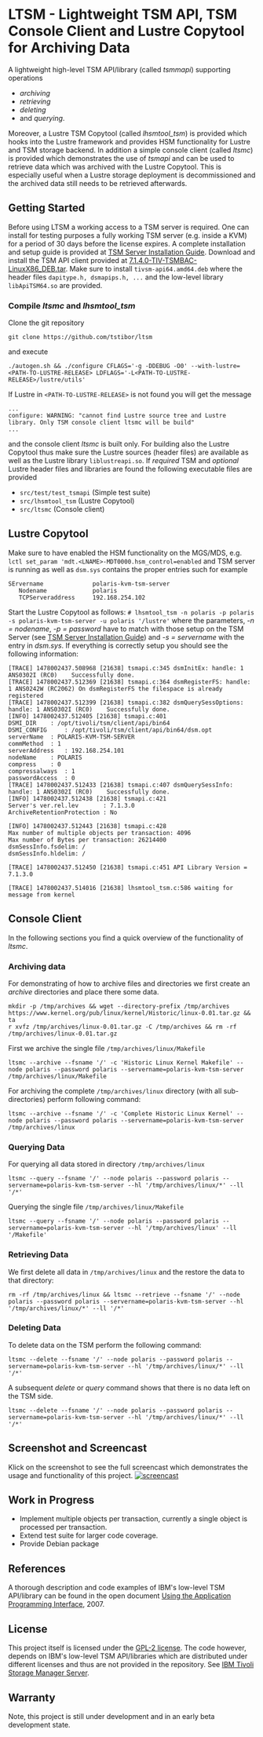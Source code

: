 # LTSM - Lightweight TSM API, TSM Console Client and Lustre Copytool for Archiving Data

A lightweight high-level TSM API/library (called *tsmmapi*) supporting operations
* *archiving*
* *retrieving*
* *deleting*
* and *querying*.

Moreover, a Lustre TSM Copytool (called *lhsmtool_tsm*) is provided which hooks into the Lustre framework and provides HSM functionality for Lustre and TSM storage backend.
In addition a simple console client (called *ltsmc*) is provided which demonstrates the use of *tsmapi* and 
can be used to retrieve data which was archived with the Lustre Copytool. This is especially useful when a Lustre storage deployment is decommissioned
and the archived data still needs to be retrieved afterwards.

## Getting Started <a id="getting.started"></a>
Before using LTSM a working access to a TSM server is required. One can install for testing purposes a fully working
TSM server (e.g. inside a KVM) for a period of 30 days before the license expires. A complete installation and setup guide is provided
at [TSM Server Installation Guide](http://web-docs.gsi.de/~tstibor/tsm/).
Download and install the TSM API client provided at [7.1.4.0-TIV-TSMBAC-LinuxX86_DEB.tar](http://ftp.software.ibm.com/storage/tivoli-storage-management/maintenance/client/v7r1/Linux/LinuxX86_DEB/BA/v714/).
Make sure to install `tivsm-api64.amd64.deb` where the header files `dapitype.h, dsmapips.h, ...` and the low-level library `libApiTSM64.so` are provided.

### Compile *ltsmc* and *lhsmtool_tsm*

Clone the git repository
```
git clone https://github.com/tstibor/ltsm
```
and execute
```
./autogen.sh && ./configure CFLAGS='-g -DDEBUG -O0' --with-lustre=<PATH-TO-LUSTRE-RELEASE> LDFLAGS='-L<PATH-TO-LUSTRE-RELEASE>/lustre/utils'
```
If Lustre in `<PATH-TO-LUSTRE-RELEASE>` is not found you will get the message
```
...
configure: WARNING: "cannot find Lustre source tree and Lustre library. Only TSM console client ltsmc will be build"
...

```
and the console client *ltsmc* is built only. For building also the Lustre Copytool thus make sure the Lustre sources (header files) are available
as well as the Lustre library `liblustreapi.so`. If *required* TSM and *optional* Lustre header files and libraries are found the following executable files are provided
  * `src/test/test_tsmapi` (Simple test suite)
  * `src/lhsmtool_tsm` (Lustre Copytool)
  * `src/ltsmc` (Console client)

## Lustre Copytool
Make sure to have enabled the HSM functionality on the MGS/MDS, e.g. `lctl set_param 'mdt.<LNAME>-MDT0000.hsm_control=enabled`
and TSM server is running as well as `dsm.sys` contains the proper entries such for example
```
SErvername              polaris-kvm-tsm-server
   Nodename             polaris
   TCPServeraddress     192.168.254.102
```
Start the Lustre Copytool as follows: `# lhsmtool_tsm -n polaris -p polaris -s polaris-kvm-tsm-server -u polaris '/lustre'`
where the parameters, *-n = nodename*, *-p = password* have to match with those setup on the TSM Server (see [TSM Server Installation Guide](http://web-docs.gsi.de/~tstibor/tsm/))
and *-s = servername* with the entry in *dsm.sys*. If everything is correctly setup you should see the following information:
```
[TRACE] 1478002437.508968 [21638] tsmapi.c:345 dsmInitEx: handle: 1 ANS0302I (RC0)    Successfully done.
[TRACE] 1478002437.512369 [21638] tsmapi.c:364 dsmRegisterFS: handle: 1 ANS0242W (RC2062) On dsmRegisterFS the filespace is already registered
[TRACE] 1478002437.512399 [21638] tsmapi.c:382 dsmQuerySessOptions: handle: 1 ANS0302I (RC0)    Successfully done.
[INFO] 1478002437.512405 [21638] tsmapi.c:401 
DSMI_DIR 	: /opt/tivoli/tsm/client/api/bin64
DSMI_CONFIG 	: /opt/tivoli/tsm/client/api/bin64/dsm.opt
serverName 	: POLARIS-KVM-TSM-SERVER
commMethod 	: 1
serverAddress 	: 192.168.254.101
nodeName 	: POLARIS
compress 	: 0
compressalways 	: 1
passwordAccess 	: 0
[TRACE] 1478002437.512433 [21638] tsmapi.c:407 dsmQuerySessInfo: handle: 1 ANS0302I (RC0)    Successfully done.
[INFO] 1478002437.512438 [21638] tsmapi.c:421 
Server's ver.rel.lev       : 7.1.3.0
ArchiveRetentionProtection : No

[INFO] 1478002437.512443 [21638] tsmapi.c:428 
Max number of multiple objects per transaction: 4096
Max number of Bytes per transaction: 26214400
dsmSessInfo.fsdelim: /
dsmSessInfo.hldelim: /

[TRACE] 1478002437.512450 [21638] tsmapi.c:451 API Library Version = 7.1.3.0

[TRACE] 1478002437.514016 [21638] lhsmtool_tsm.c:586 waiting for message from kernel
```

## Console Client
In the following sections you find a quick overview of the functionality of *ltsmc*.
### Archiving data
For demonstrating of how to archive files and directories we first create an *archive* directories and place there some data.
```
mkdir -p /tmp/archives && wget --directory-prefix /tmp/archives https://www.kernel.org/pub/linux/kernel/Historic/linux-0.01.tar.gz && ta
r xvfz /tmp/archives/linux-0.01.tar.gz -C /tmp/archives && rm -rf /tmp/archives/linux-0.01.tar.gz
```

First we archive the single file `/tmp/archives/linux/Makefile`
```
ltsmc --archive --fsname '/' -c 'Historic Linux Kernel Makefile' --node polaris --password polaris --servername=polaris-kvm-tsm-server 
/tmp/archives/linux/Makefile
```

For archiving the complete `/tmp/archives/linux` directory (with all sub-directories) perform following command:
```
ltsmc --archive --fsname '/' -c 'Complete Historic Linux Kernel' --node polaris --password polaris --servername=polaris-kvm-tsm-server /tmp/archives/linux
```
### Querying Data
For querying all data stored in directory `/tmp/archives/linux`
```
ltsmc --query --fsname '/' --node polaris --password polaris --servername=polaris-kvm-tsm-server --hl '/tmp/archives/linux/*' --ll '/*'
```
Querying the single file `/tmp/archives/linux/Makefile`
```
ltsmc --query --fsname '/' --node polaris --password polaris --servername=polaris-kvm-tsm-server --hl '/tmp/archives/linux' --ll '/Makefile'
```
### Retrieving Data
We first delete all data in `/tmp/archives/linux` and the restore the data to that directory:
```
rm -rf /tmp/archives/linux && ltsmc --retrieve --fsname '/' --node polaris --password polaris --servername=polaris-kvm-tsm-server --hl '/tmp/archives/linux/*' --ll '/*'
```

### Deleting Data
To delete data on the TSM perform the following command:
```
ltsmc --delete --fsname '/' --node polaris --password polaris --servername=polaris-kvm-tsm-server --hl '/tmp/archives/linux/*' --ll '/*'
```
A subsequent *delete* or *query* command shows that there is no data left on the TSM side.
```
ltsmc --delete --fsname '/' --node polaris --password polaris --servername=polaris-kvm-tsm-server --hl '/tmp/archives/linux/*' --ll '/*'
```

## Screenshot and Screencast
Klick on the screenshot to see the full screencast which demonstrates the usage and functionality of this project.
<a href="http://web-docs.gsi.de/~tstibor/tsm/ltsm-screencast-2.mp4" rel="screencast">![screencast](http://web-docs.gsi.de/~tstibor/tsm/ltsm-screenshot.png)</a>

## Work in Progress
* Implement multiple objects per transaction, currently a single object is processed per transaction.
* Extend test suite for larger code coverage.
* Provide Debian package
 
## References
A thorough description and code examples of IBM's low-level TSM API/library can be found in the open document [Using the Application Programming Interface](http://web-docs.gsi.de/~tstibor/tsm/doc/using_the_programming_application_interface.pdf), 2007.

## License
This project itself is licensed under the [GPL-2 license](http://www.gnu.org/licenses/old-licenses/gpl-2.0.en.html). The code however, depends on IBM's low-level TSM API/libraries which are distributed 
under different licenses and thus are not provided in the repository. See [IBM Tivoli Storage Manager Server](http://ftp.software.ibm.com/storage/tivoli-storage-management/maintenance/server/v7r1/Linux/7.1.5.000/README.htm).

## Warranty
Note, this project is still under development and in an early beta development state.
